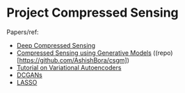 # Project Compressed Sensing

Papers/ref:
- [Deep Compressed Sensing](https://arxiv.org/abs/1905.06723)
- [Compressed Sensing using Generative Models](https://arxiv.org/abs/1703.03208) ((repo)[https://github.com/AshishBora/csgm])
- [Tutorial on Variational Autoencoders](https://arxiv.org/pdf/1606.05908.pdf)
- [DCGANs](https://arxiv.org/pdf/1511.06434.pdf)
- [LASSO](https://cs.nyu.edu/~roweis/csc2515-2006/readings/lasso.pdf)
